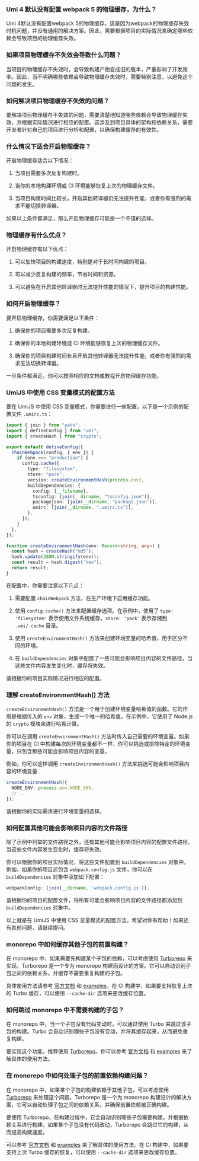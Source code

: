 ### Umi 4 默认没有配置 webpack 5 的物理缓存，为什么？

Umi 4默认没有配置webpack 5的物理缓存，这是因为webpack的物理缓存失效时机问题，并没有通用的解决方案。因此，需要根据项目的实际情况来确定哪些依赖会导致项目的物理缓存失效。

### 如果项目物理缓存不失效会导致什么问题？

当项目的物理缓存不失效时，会导致构建产物变成旧的版本，严重影响了开发效率。因此，当不明确哪些依赖会导致物理缓存失效时，需要特别注意，以避免这个问题的发生。

### 如何解决项目物理缓存不失效的问题？

要解决项目物理缓存不失效的问题，需要清楚地知道哪些依赖会导致物理缓存失效，并根据实际情况进行相应的配置。这涉及到项目具体的架构和依赖关系，需要开发者针对自己的项目进行分析和配置，以确保构建缓存的有效性。

### 什么情况下适合开启物理缓存？

开启物理缓存适合以下情况：

1. 当项目需要多次反复构建时。

2. 当你的本地构建环境或 CI 环境能够恢复上次的物理缓存文件。

3. 当项目构建时间比较长，开启其他转译器仍无法提升性能，或者你有强烈的需求不能切换转译器。

如果以上条件都满足，那么开启物理缓存可能是一个不错的选择。

### 物理缓存有什么优点？

开启物理缓存有以下优点：

1. 可以加快项目的构建速度，特别是对于长时间构建的项目。

2. 可以减少反复构建的频率，节省时间和资源。

3. 可以避免在开启其他转译器时无法提升性能的情况下，提升项目的构建性能。

### 如何开启物理缓存？

要开启物理缓存，你需要满足以下条件：

1. 确保你的项目需要多次反复构建。

2. 确保你的本地构建环境或 CI 环境能够恢复上次的物理缓存文件。

3. 确保你的项目构建时间长且开启其他转译器无法提升性能，或者你有强烈的需求无法切换转译器。

一旦条件都满足，你可以按照相应的文档或教程开启物理缓存功能。

### UmiJS 中使用 CSS 变量模式的配置方法

要在 UmiJS 中使用 CSS 变量模式，你需要进行一些配置。以下是一个示例的配置文件 `.umirc.ts`：

```ts
import { join } from "path";
import { defineConfig } from "umi";
import { createHash } from "crypto";

export default defineConfig({
  chainWebpack(config, { env }) {
    if (env === "production") {
      config.cache({
        type: "filesystem",
        store: "pack",
        version: createEnvironmentHash(process.env),
        buildDependencies: {
          config: [__filename],
          tsconfig: [join(__dirname, "tsconfig.json")],
          packagejson: [join(__dirname, "package.json")],
          umirc: [join(__dirname, ".umirc.ts")],
        },
      });
    }
  },
});

function createEnvironmentHash(env: Record<string, any>) {
  const hash = createHash("md5");
  hash.update(JSON.stringify(env));
  const result = hash.digest("hex");
  return result;
}
```

在配置中，你需要注意以下几点：

1. 需要配置 `chainWebpack` 方法，在生产环境下启用缓存功能。

2. 使用 `config.cache()` 方法来配置缓存选项。在示例中，使用了 `type: 'filesystem'` 表示使用文件系统缓存，`store: 'pack'` 表示存储到 `.umi/.cache` 目录。

3. 使用 `createEnvironmentHash()` 方法来创建环境变量的哈希值，用于区分不同的环境。

4. 在 `buildDependencies` 对象中配置了一些可能会影响项目内容的文件路径，当这些文件内容发生变化时，缓存将失效。

请根据你的项目实际情况进行相应的配置。

### 理解 createEnvironmentHash() 方法

`createEnvironmentHash()` 方法是一个用于创建环境变量哈希值的函数。它的作用是根据传入的 `env` 对象，生成一个唯一的哈希值。在示例中，它使用了 Node.js 的 `crypto` 模块来进行哈希计算。

你可以在调用 `createEnvironmentHash()` 方法时传入自己需要的环境变量。如果你的项目在 CI 中构建每次的环境变量都不一样，你可以挑选或排除特定的环境变量，只包含那些可能会影响项目内容的变量。

例如，你可以这样调用 `createEnvironmentHash()` 方法来挑选可能会影响项目内容的环境变量：

```ts
createEnvironmentHash({
  NODE_ENV: process.env.NODE_ENV,
  // ...
});
```

请根据你的实际需求进行环境变量的选择。

### 如何配置其他可能会影响项目内容的文件路径

除了示例中列举的文件路径之外，还有其他可能会影响项目内容的配置文件路径。当这些文件内容发生变化时，缓存将失效。

你可以根据你的项目实际情况，将这些文件配置到 `buildDependencies` 对象中。例如，如果你的项目还包含 `webpack.config.js` 文件，你可以在 `buildDependencies` 对象中添加如下配置：

```ts
webpackConfig: [join(__dirname, 'webpack.config.js')],
```

请根据你的项目的配置文件，将所有可能会影响项目内容的文件路径都添加到 `buildDependencies` 对象中。

以上就是在 UmiJS 中使用 CSS 变量模式的配置方法。希望对你有帮助！如果还有其他问题，请继续提问。

### monorepo 中如何缓存其他子包的前置构建？

在 monorepo 中，如果需要先构建某个子包的依赖，可以考虑使用 [Turborepo](https://turbo.build/repo) 来实现。Turborepo 是一个专为 monorepo 构建而设计的方案。它可以自动识别子包之间的依赖关系，并缓存不需要重复构建的子包。

具体使用方法请参考 [官方文档](https://turbo.build/repo/docs) 和 [examples](https://github.com/vercel/turbo/tree/main/examples)。在 CI 构建中，如果要支持恢复上次的 Turbo 缓存，可以使用 `--cache-dir` 选项来更改缓存位置。

### 如何跳过 monorepo 中不需要构建的子包？

在 monorepo 中，当一个子包没有代码变动时，可以通过使用 Turbo 来跳过该子包的构建。Turbo 会自动识别哪些子包没有变动，并将其缓存起来，从而避免重复构建。

要实现这个功能，推荐使用 [Turborepo](https://turbo.build/repo)。你可以参考 [官方文档](https://turbo.build/repo/docs) 和 [examples](https://github.com/vercel/turbo/tree/main/examples) 来了解具体的使用方法。

### 在 monorepo 中如何处理子包的前置依赖构建问题？

在 monorepo 中，如果某个子包的构建依赖于其他子包，可以考虑使用 [Turborepo](https://turbo.build/repo) 来处理这个问题。Turborepo 是一个为 monorepo 构建设计的解决方案，它可以自动处理子包之间的依赖关系，并确保前置依赖被正确构建。

要使用 Turborepo，在构建过程中，它会自动识别哪些子包需要构建，并根据依赖关系进行构建。如果某个子包没有代码改动，Turborepo 会跳过它的构建，从而提高构建速度。

可以参考 [官方文档](https://turbo.build/repo/docs) 和 [examples](https://github.com/vercel/turbo/tree/main/examples) 来了解具体的使用方法。在 CI 构建中，如果要支持上次 Turbo 缓存的恢复，可以使用 `--cache-dir` 选项来更改缓存位置。

